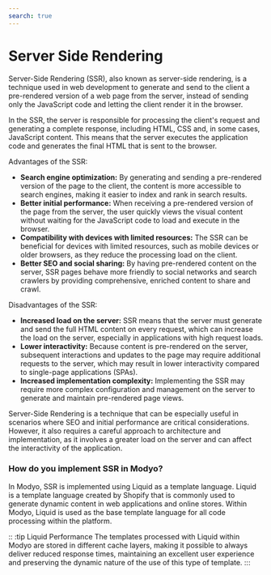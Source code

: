 ```yaml
---
search: true
---
```


# Server Side Rendering

Server-Side Rendering (SSR), also known as server-side rendering, is a technique used in web development to generate and send to the client a pre-rendered version of a web page from the server, instead of sending only the JavaScript code and letting the client render it in the browser.

In the SSR, the server is responsible for processing the client's request and generating a complete response, including HTML, CSS and, in some cases, JavaScript content. This means that the server executes the application code and generates the final HTML that is sent to the browser.

Advantages of the SSR:

- **Search engine optimization:** By generating and sending a pre-rendered version of the page to the client, the content is more accessible to search engines, making it easier to index and rank in search results.
- **Better initial performance:** When receiving a pre-rendered version of the page from the server, the user quickly views the visual content without waiting for the JavaScript code to load and execute in the browser.
- **Compatibility with devices with limited resources:** The SSR can be beneficial for devices with limited resources, such as mobile devices or older browsers, as they reduce the processing load on the client.
- **Better SEO and social sharing:** By having pre-rendered content on the server, SSR pages behave more friendly to social networks and search crawlers by providing comprehensive, enriched content to share and crawl.

Disadvantages of the SSR:

- **Increased load on the server:** SSR means that the server must generate and send the full HTML content on every request, which can increase the load on the server, especially in applications with high request loads.
- **Lower interactivity:** Because content is pre-rendered on the server, subsequent interactions and updates to the page may require additional requests to the server, which may result in lower interactivity compared to single-page applications (SPAs).
- **Increased implementation complexity:** Implementing the SSR may require more complex configuration and management on the server to generate and maintain pre-rendered page views.

Server-Side Rendering is a technique that can be especially useful in scenarios where SEO and initial performance are critical considerations. However, it also requires a careful approach to architecture and implementation, as it involves a greater load on the server and can affect the interactivity of the application.

### How do you implement SSR in Modyo?

In Modyo, SSR is implemented using Liquid as a template language. Liquid is a template language created by Shopify that is commonly used to generate dynamic content in web applications and online stores. Within Modyo, Liquid is used as the base template language for all code processing within the platform.

:: :tip Liquid Performance
The templates processed with Liquid within Modyo are stored in different cache layers, making it possible to always deliver reduced response times, maintaining an excellent user experience and preserving the dynamic nature of the use of this type of template.
:::